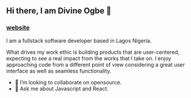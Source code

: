 ## Hi there, I am Divine Ogbe 👋
 ### [website](https://www.divineogbe.dev/)

I am a fullstack software developer based in Lagos Nigeria.

What drives my work ethic is building products that are user-centered, expecting to see a real impact from the works that I take on. I enjoy approaching code from a different point of view considering a great user interface as well as seamless functionality.

- 👯 I’m looking to collaborate on opensource.
- 💬 Ask me about Javascript and React.


